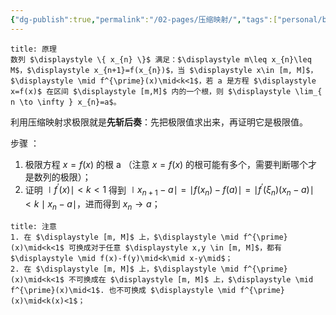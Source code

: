 ```yaml
---
{"dg-publish":true,"permalink":"/02-pages/压缩映射/","tags":["personal/blog","高等数学/极限"]}
---
```



```ad-note
title: 原理
数列 $\displaystyle \{ x_{n} \}$ 满足：$\displaystyle m\leq x_{n}\leq M$，$\displaystyle x_{n+1}=f(x_{n})$，当 $\displaystyle x\in [m, M]$，$\displaystyle \mid f^{\prime}(x)\mid<k<1$，若 a 是方程 $\displaystyle x=f(x)$ 在区间 $\displaystyle [m,M]$ 内的一个根，则 $\displaystyle \lim_{ n \to \infty } x_{n}=a$。
```

利用压缩映射求极限就是**先斩后奏**：先把极限值求出来，再证明它是极限值。

步骤 ：
 1. 极限方程 $\displaystyle x=f(x)$ 的根 a （注意 $\displaystyle x=f(x)$ 的根可能有多个，需要判断哪个才是数列的极限）；
 2. 证明 $\displaystyle \mid f^{\prime}(x)\mid<k<1$ 得到 $\displaystyle \mid x_{n+1}-a\mid=\mid f(x_{n})-f(a)\mid=\mid f^{\prime}(\xi_{n})(x_{n}-a)\mid<k\mid x_{n}-a\mid$，进而得到 $\displaystyle x_{n}\to a$；

```ad-tip
title: 注意
1. 在 $\displaystyle [m, M]$ 上，$\displaystyle \mid f^{\prime}(x)\mid<k<1$ 可换成对于任意 $\displaystyle x,y \in [m, M]$，都有 $\displaystyle \mid f(x)-f(y)\mid<k\mid x-y\mid$；
2. 在 $\displaystyle [m, M]$ 上，$\displaystyle \mid f^{\prime}(x)\mid<k<1$ 不可换成在 $\displaystyle [m, M]$ 上，$\displaystyle \mid f^{\prime}(x)\mid<1$. 也不可换成 $\displaystyle \mid f^{\prime}(x)\mid<k(x)<1$；
```

